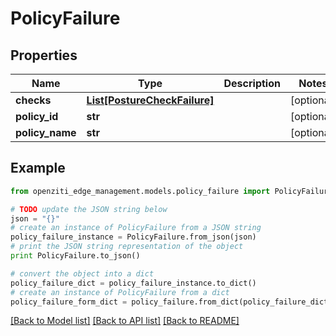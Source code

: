 # PolicyFailure


## Properties
Name | Type | Description | Notes
------------ | ------------- | ------------- | -------------
**checks** | [**List[PostureCheckFailure]**](PostureCheckFailure.md) |  | [optional] 
**policy_id** | **str** |  | [optional] 
**policy_name** | **str** |  | [optional] 

## Example

```python
from openziti_edge_management.models.policy_failure import PolicyFailure

# TODO update the JSON string below
json = "{}"
# create an instance of PolicyFailure from a JSON string
policy_failure_instance = PolicyFailure.from_json(json)
# print the JSON string representation of the object
print PolicyFailure.to_json()

# convert the object into a dict
policy_failure_dict = policy_failure_instance.to_dict()
# create an instance of PolicyFailure from a dict
policy_failure_form_dict = policy_failure.from_dict(policy_failure_dict)
```
[[Back to Model list]](../README.md#documentation-for-models) [[Back to API list]](../README.md#documentation-for-api-endpoints) [[Back to README]](../README.md)


